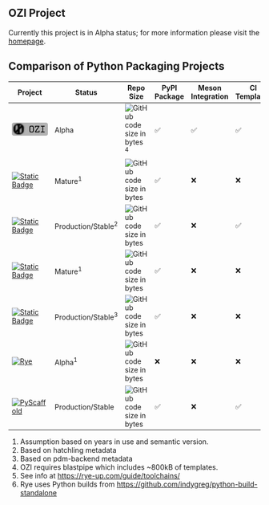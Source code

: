 ## OZI Project

Currently this project is in Alpha status; for more information please visit the [homepage](https://oziproject.dev/).

## Comparison of Python Packaging Projects

| Project                                                                                                                                        | Status                        | Repo Size                                                                                                             | PyPI Package  | Meson Integration | CI Templates | Python Implementation                                                                        | Python Versions
---                                                                                                                                              | ---                           | ---                                                                                                                   | ---           | ---               | ---          | ---                                                                                          | ---
[![OZI Badge](https://raw.githubusercontent.com/OZI-Project/brand/main/images/ozi-badge.svg)](https://oziproject.dev/)                           | Alpha                         | ![GitHub code size in bytes](https://img.shields.io/github/languages/code-size/OZI-Project/OZI?label=%20)<sup>4</sup> | ✅            | ✅                | ✅            | ![PyPI - Implementation](https://img.shields.io/pypi/implementation/OZI?label=%20)           | ![PyPI - Python Version](https://img.shields.io/pypi/pyversions/OZI?label=%20)
[![Static Badge](https://img.shields.io/badge/-Flit-grey?logo=pypi)](https://pypi.org/project/flit/)                                             | Mature<sup>1</sup>            | ![GitHub code size in bytes](https://img.shields.io/github/languages/code-size/pypa/flit?label=%20)                   | ✅            | ❌                | ❌            | ![PyPI - Implementation](https://img.shields.io/pypi/implementation/flit?label=%20)          | ![PyPI - Python Version](https://img.shields.io/pypi/pyversions/flit?label=%20)
[![Static Badge](https://img.shields.io/badge/-Hatch-grey?logo=pypi)](https://pypi.org/project/hatch/)                                           | Production/Stable<sup>2</sup> | ![GitHub code size in bytes](https://img.shields.io/github/languages/code-size/pypa/hatch?label=%20)                  | ✅            | ❌                | ✅            | ![PyPI - Implementation](https://img.shields.io/pypi/implementation/hatch?label=%20)         | ![PyPI - Python Version](https://img.shields.io/pypi/pyversions/Hatch?label=%20)
[![Static Badge](https://img.shields.io/badge/-Poetry-grey?logo=poetry)](https://pypi.org/project/poetry/)                                       | Mature<sup>1</sup>            | ![GitHub code size in bytes](https://img.shields.io/github/languages/code-size/python-poetry/poetry?label=%20)        | ✅            | ❌                | ❌            | ![PyPI - Implementation](https://img.shields.io/pypi/implementation/poetry?label=%20)        | ![PyPI - Python Version](https://img.shields.io/pypi/pyversions/poetry?label=%20)
[![Static Badge](https://img.shields.io/badge/-PDM-grey?logo=pdm)](https://pypi.org/project/pdm/)                                                | Production/Stable<sup>3</sup> | ![GitHub code size in bytes](https://img.shields.io/github/languages/code-size/pdm-project/pdm?label=%20)             | ✅            | ❌                | ❌            | ![PyPI - Implementation](https://img.shields.io/pypi/implementation/pdm?label=%20)           | ![PyPI - Python Version](https://img.shields.io/pypi/pyversions/PDM?label=%20)
[![Rye](https://img.shields.io/endpoint?url=https://raw.githubusercontent.com/mitsuhiko/rye/main/artwork/badge.json)](https://rye-up.com)        | Alpha<sup>1</sup>             | ![GitHub code size in bytes](https://img.shields.io/github/languages/code-size/astral-sh/rye?label=%20)               | ❌            | ❌                | ❌            | ![Static Badge](https://img.shields.io/badge/cpython%20%7C%20pypy---?color=blue)<sup>5</sup> | ![Static Badge](https://img.shields.io/badge/3.8%20%7C%203.9%20%7C%203.10%20%7C%203.11%20%7C%203.12---?color=blue)<sup>6</sup>
[![PyScaffold](https://img.shields.io/badge/-PyScaffold?style=social&logo=pyscaffold&logoColor=005CA0&label=PyScaffold)](https://pyscaffold.org/)| Production/Stable             | ![GitHub code size in bytes](https://img.shields.io/github/languages/code-size/pyscaffold/pyscaffold?label=%20)       | ✅            | ❌                | ✅            | ![PyPI - Implementation](https://img.shields.io/pypi/implementation/PyScaffold?label=%20)    | ![PyPI - Python Version](https://img.shields.io/pypi/pyversions/pyscaffold?label=%20)
1. Assumption based on years in use and semantic version.
2. Based on hatchling metadata
3. Based on pdm-backend metadata
4. OZI requires blastpipe which includes ~800kB of templates.
5. See info at https://rye-up.com/guide/toolchains/
6. Rye uses Python builds from https://github.com/indygreg/python-build-standalone
